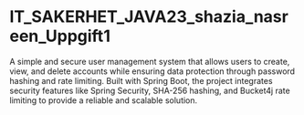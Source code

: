 # IT_SAKERHET_JAVA23_shazia_nasreen_Uppgift1
A simple and secure user management system that allows users to create, view, and delete accounts while ensuring data protection through password hashing and rate limiting.  Built with Spring Boot, the project integrates security features like Spring Security, SHA-256 hashing, and Bucket4j rate limiting to provide a reliable and scalable solution. 
